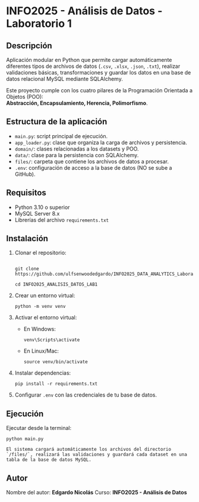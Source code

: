 # INFO2025 - Análisis de Datos - Laboratorio 1

## Descripción

Aplicación modular en Python que permite cargar automáticamente diferentes tipos de archivos de datos (`.csv`, `.xlsx`, `.json`, `.txt`), realizar validaciones básicas, transformaciones y guardar los datos en una base de datos relacional MySQL mediante SQLAlchemy.

Este proyecto cumple con los cuatro pilares de la Programación Orientada a Objetos (POO):  
    **Abstracción, Encapsulamiento, Herencia, Polimorfismo**.

## Estructura de la aplicación

- `main.py`: script principal de ejecución.
- `app_loader.py`: clase que organiza la carga de archivos y persistencia.
- `domain/`: clases relacionadas a los datasets y POO.
- `data/`: clase para la persistencia con SQLAlchemy.
- `files/`: carpeta que contiene los archivos de datos a procesar.
- `.env`: configuración de acceso a la base de datos (NO se sube a GitHub).

## Requisitos

- Python 3.10 o superior
- MySQL Server 8.x
- Librerías del archivo `requirements.txt`

## Instalación

1. Clonar el repositorio:
    ```

    git clone https://github.com/ulfsenwoodedgardo/INFO2025_DATA_ANALYTICS_Laboratorio1.git

    cd INFO2025_ANALISIS_DATOS_LAB1

    ```

2. Crear un entorno virtual:

    ```
    python -m venv venv
    ```

3. Activar el entorno virtual:

    * En Windows:

        ```
        venv\Scripts\activate
        ```

    * En Linux/Mac:

        ```
        source venv/bin/activate
        ```

4. Instalar dependencias:

    ```
    pip install -r requirements.txt
    ```
    
5. Configurar `.env` con las credenciales de tu base de datos.

## Ejecución

Ejecutar desde la terminal:

    python main.py

    El sistema cargará automáticamente los archivos del directorio `/files/`, realizará las validaciones y guardará cada dataset en una tabla de la base de datos MySQL.

## Autor

Nombre del autor: **Edgardo Nicolás**
Curso: **INFO2025 - Análisis de Datos**

